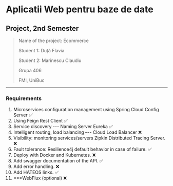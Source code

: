 # Aplicatii Web pentru baze de date

## Project, 2nd Semester

> Name of the project: Ecommerce
> 
> Student 1: Duță Flavia
> 
> Student 2: Marinescu Claudiu
> 
> Grupa 406
> 
> FMI, UniBuc

-----

### Requirements

1. Microservices configuration management using Spring Cloud Config Server ✅
2. Using Feign Rest Client ✅
3. Service discovery --- Naming Server Eureka ✅
4. Intelligent routing, load balancing –-- Cloud Load Balancer ❌
5. Visibility: monitoring services/servers Zipkin Distributed Tracing Server. ❌
6. Fault tolerance: Resilience4j default behavior in case of failure. ✅
7. Deploy with Docker and Kubernetes. ❌
8. Add swagger documentation of the API. ✅
9. Add error handling. ❌
10. Add HATEOS links. ✅
11. ***WebFlux (optional) ❌